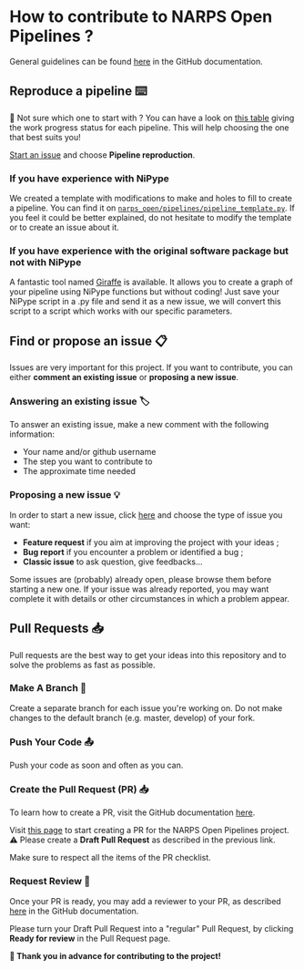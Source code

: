 # How to contribute to NARPS Open Pipelines ? 

General guidelines can be found [here](https://docs.github.com/en/get-started/quickstart/contributing-to-projects) in the GitHub documentation. 

## Reproduce a pipeline :keyboard:
:thinking: Not sure which one to start with ? You can have a look on [this table](/docs/pipeline_status.md) giving the work progress status for each pipeline. This will help choosing the one that best suits you!

[Start an issue](https://github.com/Inria-Empenn/narps_open_pipelines/issues/new/choose) and choose **Pipeline reproduction**.

### If you have experience with NiPype
We created a template with modifications to make and holes to fill to create a pipeline. You can find it on [`narps_open/pipelines/pipeline_template.py`](/narps_open/pipelines/pipeline_template.py). 
If you feel it could be better explained, do not hesitate to modify the template or to create an issue about it.

### If you have experience with the original software package but not with NiPype
A fantastic tool named [Giraffe](https://giraffe.tools/porcupine/TimVanMourik/GiraffePlayground/master) is available. It allows you to create a graph of your pipeline using NiPype functions but without coding! Just save your NiPype script in a .py file and send it as a new issue, we will convert this script to a script which works with our specific parameters. 

## Find or propose an issue :clipboard:
Issues are very important for this project. If you want to contribute, you can either **comment an existing issue** or **proposing a new issue**. 

### Answering an existing issue :label:
To answer an existing issue, make a new comment with the following information: 
  - Your name and/or github username
  - The step you want to contribute to 
  - The approximate time needed 

### Proposing a new issue :bulb:
In order to start a new issue, click [here](https://github.com/Inria-Empenn/narps_open_pipelines/issues/new/choose) and choose the type of issue you want:
  - **Feature request** if you aim at improving the project with your ideas ;
  - **Bug report** if you encounter a problem or identified a bug ;
  - **Classic issue** to ask question, give feedbacks...

Some issues are (probably) already open, please browse them before starting a new one. If your issue was already reported, you may want complete it with details or other circumstances in which a problem appear. 

## Pull Requests :inbox_tray:
Pull requests are the best way to get your ideas into this repository and to solve the problems as fast as possible.

### Make A Branch :deciduous_tree:
Create a separate branch for each issue you're working on. Do not make changes to the default branch (e.g. master, develop) of your fork.

### Push Your Code :outbox_tray:
Push your code as soon and often as you can.

### Create the Pull Request (PR) :inbox_tray:
To learn how to create a PR, visit the GitHub documentation [here](https://docs.github.com/en/pull-requests/collaborating-with-pull-requests/proposing-changes-to-your-work-with-pull-requests/creating-a-pull-request-from-a-fork).

Visit [this page](https://github.com/Inria-Empenn/narps_open_pipelines/pulls) to start creating a PR for the NARPS Open Pipelines project. :warning: Please create a **Draft Pull Request** as described in the previous link.

Make sure to respect all the items of the PR checklist.

### Request Review :disguised_face:
Once your PR is ready, you may add a reviewer to your PR, as described [here](https://docs.github.com/en/pull-requests/collaborating-with-pull-requests/proposing-changes-to-your-work-with-pull-requests/requesting-a-pull-request-review) in the GitHub documentation.

Please turn your Draft Pull Request into a "regular" Pull Request, by clicking **Ready for review** in the Pull Request page.

**:wave: Thank you in advance for contributing to the project!**
